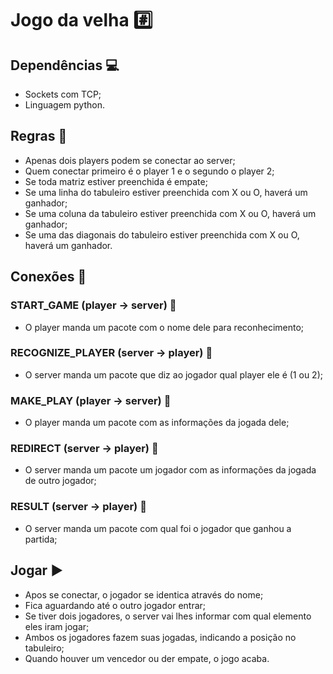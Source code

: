 # **Jogo da velha :hash:** 

## Dependências :computer:
* Sockets com TCP;
* Linguagem python.

## Regras :page_with_curl:
* Apenas dois players podem se conectar ao server;
* Quem conectar primeiro é o player 1 e o segundo o player 2;
* Se toda matriz estiver preenchida é empate;
* Se uma linha do tabuleiro estiver preenchida com X ou O, haverá um ganhador;
* Se uma coluna da tabuleiro estiver preenchida com X ou O, haverá um ganhador;
* Se uma das diagonais do tabuleiro estiver preenchida com X ou O, haverá um ganhador.

## Conexões :electric_plug:

### START_GAME (player -> server) :pushpin:
* O player manda um pacote com o nome dele para reconhecimento;
     

### RECOGNIZE_PLAYER (server -> player) :pushpin:
* O server manda um pacote que diz ao jogador qual player ele é (1 ou 2);

### MAKE_PLAY (player -> server) :pushpin:
* O player manda um pacote com as informações da jogada dele;

### REDIRECT (server -> player) :pushpin:
* O server manda um pacote um jogador com as informações da jogada de outro
	jogador;

### RESULT (server -> player) :pushpin:
* O server manda um pacote com qual foi o jogador que ganhou a partida;

## Jogar :arrow_forward:
* Apos se conectar, o jogador se identica através do nome;
* Fica aguardando até o outro jogador entrar;
* Se tiver dois jogadores, o server vai lhes informar com qual elemento eles iram jogar;
* Ambos os jogadores fazem suas jogadas, indicando a posição no tabuleiro;
* Quando houver um vencedor ou der empate, o jogo acaba.





